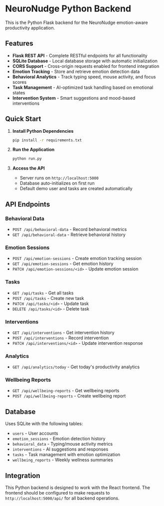 # NeuroNudge Python Backend

This is the Python Flask backend for the NeuroNudge emotion-aware productivity application.

## Features

- **Flask REST API** - Complete RESTful endpoints for all functionality
- **SQLite Database** - Local database storage with automatic initialization
- **CORS Support** - Cross-origin requests enabled for frontend integration
- **Emotion Tracking** - Store and retrieve emotion detection data
- **Behavioral Analytics** - Track typing speed, mouse activity, and focus scores
- **Task Management** - AI-optimized task handling based on emotional states
- **Intervention System** - Smart suggestions and mood-based interventions

## Quick Start

1. **Install Python Dependencies**
   ```bash
   pip install -r requirements.txt
   ```

2. **Run the Application**
   ```bash
   python run.py
   ```

3. **Access the API**
   - Server runs on `http://localhost:5000`
   - Database auto-initializes on first run
   - Default demo user and tasks are created automatically

## API Endpoints

### Behavioral Data
- `POST /api/behavioral-data` - Record behavioral metrics
- `GET /api/behavioral-data` - Retrieve behavioral history

### Emotion Sessions  
- `POST /api/emotion-sessions` - Create emotion tracking session
- `GET /api/emotion-sessions` - Get emotion history
- `PATCH /api/emotion-sessions/<id>` - Update emotion session

### Tasks
- `GET /api/tasks` - Get all tasks
- `POST /api/tasks` - Create new task
- `PATCH /api/tasks/<id>` - Update task
- `DELETE /api/tasks/<id>` - Delete task

### Interventions
- `GET /api/interventions` - Get intervention history
- `POST /api/interventions` - Record intervention
- `PATCH /api/interventions/<id>` - Update intervention response

### Analytics
- `GET /api/analytics/today` - Get today's productivity analytics

### Wellbeing Reports
- `GET /api/wellbeing-reports` - Get wellbeing reports
- `POST /api/wellbeing-reports` - Create wellbeing report

## Database

Uses SQLite with the following tables:
- `users` - User accounts
- `emotion_sessions` - Emotion detection history  
- `behavioral_data` - Typing/mouse activity metrics
- `interventions` - AI suggestions and responses
- `tasks` - Task management with emotion optimization
- `wellbeing_reports` - Weekly wellness summaries

## Integration

This Python backend is designed to work with the React frontend. The frontend should be configured to make requests to `http://localhost:5000/api/` for all backend operations.